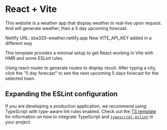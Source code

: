 # React + Vite

This website is a weather app that display weather in real-live upon request. And will generate weather, then a 5 day upcoming forecast.

Netlify URL: sba320-weather.netlify.app
New VITE_API_KEY added in a different way




This template provides a minimal setup to get React working in Vite with HMR and some ESLint rules.

Using react-router to generate routes to display result. After typing a city, click the "5 day forecast" to see the next upcoming 5 days forecast for the selected town.


## Expanding the ESLint configuration

If you are developing a production application, we recommend using TypeScript with type-aware lint rules enabled. Check out the [TS template](https://github.com/vitejs/vite/tree/main/packages/create-vite/template-react-ts) for information on how to integrate TypeScript and [`typescript-eslint`](https://typescript-eslint.io) in your project.
